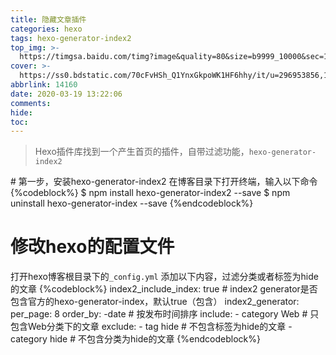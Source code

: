 ```yaml
---
title: 隐藏文章插件
categories: hexo
tags: hexo-generator-index2
top_img: >-
  https://timgsa.baidu.com/timg?image&quality=80&size=b9999_10000&sec=1586260248307&di=50576228702a6d08cc9a89003ffabdeb&imgtype=0&src=http%3A%2F%2Fpic2.zhimg.com%2Fv2-f9654b817205f6af3e472af284ecc2b2_1200x500.jpg
cover: >-
  https://ss0.bdstatic.com/70cFvHSh_Q1YnxGkpoWK1HF6hhy/it/u=296953856,1167527872&fm=26&gp=0.jpg
abbrlink: 14160
date: 2020-03-19 13:22:06
comments:
hide:
toc:
---
```


<blockquote>
Hexo插件库找到一个产生首页的插件，自带过滤功能，<code>hexo-generator-index2</code>
</blockquote>
<!--more-->
# 第一步，安装hexo-generator-index2
在博客目录下打开终端，输入以下命令
{%codeblock%}
$ npm install hexo-generator-index2 --save
$ npm uninstall hexo-generator-index --save
{%endcodeblock%}

# 修改hexo的配置文件
打开hexo博客根目录下的<code>_config.yml</code>
添加以下内容，过滤分类或者标签为hide的文章
{%codeblock%}
index2_include_index: true # index2 generator是否包含官方的hexo-generator-index，默认true（包含）
index2_generator:
    per_page: 8
    order_by: -date # 按发布时间排序
    include:
        - category Web # 只包含Web分类下的文章
    exclude:
        - tag hide # 不包含标签为hide的文章
        - category hide # 不包含分类为hide的文章
{%endcodeblock%}